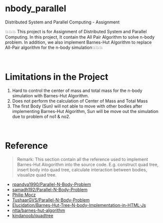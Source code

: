 # nbody_parallel
 Distributed System and Parallel Computing - Assignment

💥💥💥 This project is for Assignment of Distributed System and Parallel Computing. In this project, It contain the All Pair Algorithm to solve n-body problem. In addition, we also implement Barnes-Hut Algorithm to replace All-Pair algorithm for the n-body simulation💥💥💥

<br>

# Limitations in the Project
1. Hard to control the center of mass and total mass for the n-body simulation with Barnes-Hut Algorithm.
2. Does not perform the calculation of Center of Mass and Total Mass
3. The first Body (Sun) will not able to move with other bodies after implementing Barnes-Hut Algorithm, Sun will be move out the simulation due to problem of no1 & no2.

<br>

# Reference
> Remark: This section contain all the reference used to implement Barnes-Hut Alogorithm into the source code. E.g. construct quad tree, insert body into quad tree, calculate interaction between bodies, visualize quad tree.
- [rpandya1990/Parallel-N-Body-Problem](https://github.com/rpandya1990/Parallel-N-Body-Problem)
- [samadh192/Parallel-N-Body-Problem](https://github.com/samadh192/Parallel-N-Body-Problem)
- [Philip Mocz](https://medium.com/swlh/create-your-own-n-body-simulation-with-python-f417234885e9)
- [TushaarGVS/Parallel-N-Body-Problem](https://github.com/TushaarGVS/Parallel-N-Body-Problem)
- [Elucidation/Barnes-Hut-Tree-N-body-Implementation-in-HTML-Js](https://github.com/Elucidation/Barnes-Hut-Tree-N-body-Implementation-in-HTML-Js)
- [ntta/barnes-hut-algorithm](https://github.com/ntta/barnes-hut-algorithm)
- [kindanoob/quadtree](https://github.com/kindanoob/quadtree)
